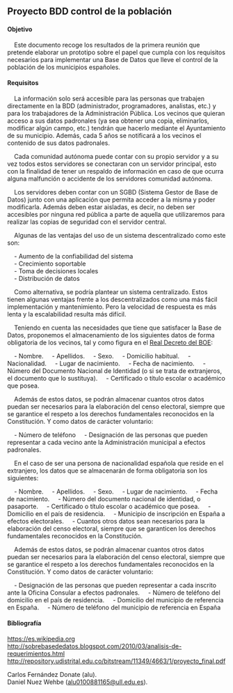 ## Proyecto BDD control de la población

#### Objetivo

&nbsp;&nbsp;&nbsp;&nbsp;Este documento recoge los resultados de la primera reunión que pretende elaborar un prototipo sobre el papel que cumpla con los requisitos necesarios para implementar una Base de Datos que lleve el control de la población de los municipios españoles.

#### Requisitos

&nbsp;&nbsp;&nbsp;&nbsp;La información solo será accesible para las personas que trabajen directamente en la BDD (administrador, programadores, analistas, etc.) y para los trabajadores de la Administración Pública. Los vecinos que quieran acceso a sus datos padronales (ya sea obtener una copia, eliminarlos, modificar algún campo, etc.) tendrán que hacerlo mediante el Ayuntamiento de su municipio. Además, cada 5 años se notificará a los vecinos el contenido de sus datos padronales.

&nbsp;&nbsp;&nbsp;&nbsp;Cada comunidad autónoma puede contar con su propio servidor y a su vez todos estos servidores se conectaran con un servidor principal, esto con la finalidad de tener un respaldo de información en caso de que ocurra alguna malfunción o accidente de los servidores comunidad autónoma.

&nbsp;&nbsp;&nbsp;&nbsp;Los servidores deben contar con un SGBD (Sistema Gestor de Base de Datos) junto con una aplicación que permita acceder a la misma y poder modificarla. Además deben estar aisladas, es decir, no deben ser accesibles por ninguna red pública a parte de aquella que utilizaremos para realizar las copias de seguridad con el servidor central.

&nbsp;&nbsp;&nbsp;&nbsp;Algunas de las ventajas del uso de un sistema descentralizado como este son:

&nbsp;&nbsp;&nbsp;&nbsp;- Aumento de la confiabilidad del sistema  
&nbsp;&nbsp;&nbsp;&nbsp;- Crecimiento soportable  
&nbsp;&nbsp;&nbsp;&nbsp;- Toma de decisiones locales  
&nbsp;&nbsp;&nbsp;&nbsp;- Distribución de datos  

&nbsp;&nbsp;&nbsp;&nbsp;Como alternativa, se podría plantear un sistema centralizado. Estos tienen algunas ventajas frente a los descentralizados como una más fácil implementación y mantenimiento. Pero la velocidad de respuesta es más lenta y la escalabilidad resulta más difícil.

  
&nbsp;&nbsp;&nbsp;&nbsp;Teniendo en cuenta las necesidades que tiene que satisfacer la Base de Datos, proponemos el almacenamiento de los siguientes datos de forma obligatoria de los vecinos, tal y como figura en el [Real Decreto del BOE](https://www.boe.es/buscar/pdf/1986/BOE-A-1986-21944-consolidado.pdf):

&nbsp;&nbsp;&nbsp;&nbsp;- Nombre.
&nbsp;&nbsp;&nbsp;&nbsp;- Apellidos.
&nbsp;&nbsp;&nbsp;&nbsp;- Sexo.
&nbsp;&nbsp;&nbsp;&nbsp;- Domicilio habitual.
&nbsp;&nbsp;&nbsp;&nbsp;- Nacionalidad.
&nbsp;&nbsp;&nbsp;&nbsp;- Lugar de nacimiento.
&nbsp;&nbsp;&nbsp;&nbsp;- Fecha de nacimiento.
&nbsp;&nbsp;&nbsp;&nbsp;- Número del Documento Nacional de Identidad (o si se trata de extranjeros, el documento que lo sustituya).
&nbsp;&nbsp;&nbsp;&nbsp;- Certificado o título escolar o académico que posea.

&nbsp;&nbsp;&nbsp;&nbsp;Además de estos datos, se podrán almacenar cuantos otros datos puedan ser necesarios para la elaboración del censo electoral, siempre  que  se  garantice  el  respeto  a  los  derechos  fundamentales  reconocidos  en  la Constitución. Y como datos de carácter voluntario:

&nbsp;&nbsp;&nbsp;&nbsp;- Número de teléfono
&nbsp;&nbsp;&nbsp;&nbsp;- Designación  de  las  personas  que  pueden  representar  a  cada  vecino  ante  la Administración municipal a efectos padronales.

&nbsp;&nbsp;&nbsp;&nbsp;En el caso de ser una persona de nacionalidad española que reside en el extranjero, los datos que se almacenarán de forma obligatoria son los siguientes:

&nbsp;&nbsp;&nbsp;&nbsp;- Nombre.
&nbsp;&nbsp;&nbsp;&nbsp;- Apellidos.
&nbsp;&nbsp;&nbsp;&nbsp;- Sexo.
&nbsp;&nbsp;&nbsp;&nbsp;- Lugar de nacimiento.
&nbsp;&nbsp;&nbsp;&nbsp;- Fecha de nacimiento.
&nbsp;&nbsp;&nbsp;&nbsp;- Número del documento nacional de identidad, o pasaporte.
&nbsp;&nbsp;&nbsp;&nbsp;- Certificado o título escolar o académico que posea.
&nbsp;&nbsp;&nbsp;&nbsp;- Domicilio en el país de residencia.
&nbsp;&nbsp;&nbsp;&nbsp;- Municipio de inscripción en España a efectos electorales.
&nbsp;&nbsp;&nbsp;&nbsp;- Cuantos otros datos sean necesarios para la elaboración del censo electoral, siempre que se garanticen los derechos fundamentales reconocidos en la Constitución.

&nbsp;&nbsp;&nbsp;&nbsp;Además de estos datos, se podrán almacenar cuantos otros datos puedan ser necesarios para la elaboración del censo electoral, siempre  que  se  garantice  el  respeto  a  los  derechos  fundamentales  reconocidos  en  la Constitución. Y como datos de carácter voluntario:

&nbsp;&nbsp;&nbsp;&nbsp;- Designación de las personas que pueden representar a cada inscrito ante la Oficina Consular a efectos padronales.
&nbsp;&nbsp;&nbsp;&nbsp;- Número de teléfono del domicilio en el país de residencia.
&nbsp;&nbsp;&nbsp;&nbsp;- Domicilio del municipio de referencia en España.
&nbsp;&nbsp;&nbsp;&nbsp;- Número de teléfono del municipio de referencia en España
  
#### Bibliografía

<https://es.wikipedia.org>  
<http://sobrebasededatos.blogspot.com/2010/03/analisis-de-requerimientos.html>  
<http://repository.udistrital.edu.co/bitstream/11349/4663/1/proyecto_final.pdf>


Carlos Fernández Donate (alu).  
Daniel Nuez Wehbe (alu0100881165@ull.edu.es).



  
